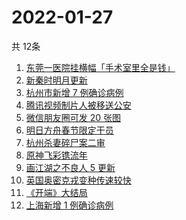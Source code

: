 # 2022-01-27
  共 12条

  <!-- BEGIN -->
  <!-- 最后更新时间:Thu Jan 27 2022 08:13:35 GMT+0000 (Coordinated Universal Time) -->
  1. [东莞一医院挂横幅「手术室里全是钱」](https://www.zhihu.com/search?q=康华医院)
1. [新秦时明月更新](https://www.zhihu.com/search?q=新秦时明月)
1. [杭州市新增 7 例确诊病例](https://www.zhihu.com/search?q=杭州疫情)
1. [腾讯视频制片人被移送公安](https://www.zhihu.com/search?q=腾讯视频制片人)
1. [微信朋友圈可发 20 张图](https://www.zhihu.com/search?q=微信新功能)
1. [明日方舟春节限定干员](https://www.zhihu.com/search?q=明日方舟)
1. [杭州杀妻碎尸案二审](https://www.zhihu.com/search?q=杭州杀妻碎尸案)
1. [原神飞彩镌流年](https://www.zhihu.com/search?q=原神)
1. [画江湖之不良人 5 更新](https://www.zhihu.com/search?q=画江湖)
1. [英国奥密克戎变种传速较快](https://www.zhihu.com/search?q=英国奥密克戎变种)
1. [《开端》大结局](https://www.zhihu.com/search?q=开端大结局)
1. [上海新增 1 例确诊病例](https://www.zhihu.com/search?q=上海疫情)
  <!-- END -->
  